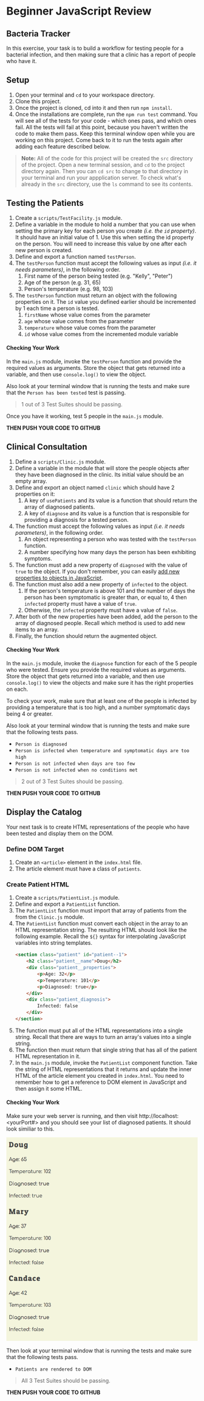 # Beginner JavaScript Review

## Bacteria Tracker

In this exercise, your task is to build a workflow for testing people for a bacterial infection, and then making sure that a clinic has a report of people who have it.

## Setup

1. Open your terminal and `cd` to your workspace directory.
1. Clone this project.
1. Once the project is cloned, cd into it and then run `npm install`.
1. Once the installations are complete, run the `npm run test` command. You will see all of the tests for your code - which ones pass, and which ones fail. All the tests will fail at this point, because you haven't written the code to make them pass. Keep this terminal window open while you are working on this project. Come back to it to run the tests again after adding each feature described below.

> **Note:** All of the code for this project will be created the `src` directory of the project. Open a new terminal session, and `cd` to the project directory again. Then you can `cd src` to change to that directory in your terminal and run your appplication server. To check what's already in the `src` directory, use the `ls` command to see its contents.

## Testing the Patients

1. Create a `scripts/TestFacility.js` module.
1. Define a variable in the module to hold a number that you can use when setting the primary key for each person you create _(i.e. the `id` property)_. It should have an initial value of 1. Use this when setting the id property on the person. You will need to increase this value by one after each new person is created.
1. Define and export a function named `testPerson`.
1. The `testPerson` function must accept the following values as input _(i.e. it needs parameters)_, in the following order.
    1. First name of the person being tested (e.g. "Kelly", "Peter")
    1. Age of the person (e.g. 31, 65)
    1. Person's temperature (e.g. 98, 103)
1. The `testPerson` function must return an object with the following properties on it. The `id` value you defined earlier should be incremented by 1 each time a person is tested.
    1. `firstName` whose value comes from the parameter
    1. `age` whose value comes from the parameter
    1. `temperature` whose value comes from the parameter
    1. `id` whose value comes from the incremented module variable

#### Checking Your Work

In the `main.js` module, invoke the `testPerson` function and provide the required values as arguments. Store the object that gets returned into a variable, and then use `console.log()` to view the object.

Also look at your terminal window that is running the tests and make sure that the `Person has been tested` test is passing.

> 1 out of 3 Test Suites should be passing.

Once you have it working, test 5 people in the `main.js` module.

**THEN PUSH YOUR CODE TO GITHUB**

## Clinical Consultation

1. Define a `scripts/Clinic.js` module.
1. Define a variable in the module that will store the people objects after they have been diagnosed in the clinic. Its initial value should be an empty array.
1. Define and export an object named `clinic` which should have 2 properties on it:
    1. A key of `usePatients` and its value is a function that should return the array of diagnosed patients.
    1. A key of `diagnose` and its value is a function that is responsible for providing a diagnosis for a tested person.
1. The function must accept the following values as input _(i.e. it needs parameters)_, in the following order.
    1. An object representing a person who was tested with the `testPerson` function.
    1. A number specifying how many days the person has been exhibiting symptoms.
1. The function must add a new property of `diagnosed` with the value of `true` to the object. If you don't remember, you can easily [add new properties to objects in JavaScript](https://www.dyn-web.com/tutorials/object-literal/properties.php).
1. The function must also add a new property of `infected` to the object.
    1. If the person's temperature is above 101 and the number of days the person has been symptomatic is greater than, or equal to, 4 then `infected` property must have a value of `true`.
    1. Otherwise, the `infected` property must have a value of `false`.
1. After both of the new properties have been added, add the person to the array of diagnosed people. Recall which method is used to add new items to an array.
1. Finally, the function should return the augmented object.

#### Checking Your Work

In the `main.js` module, invoke the `diagnose` function for each of the 5 people who were tested. Ensure you provide the required values as arguments. Store the object that gets returned into a variable, and then use `console.log()` to view the objects and make sure it has the right properties on each.

To check your work, make sure that at least one of the people is infected by providing a temperature that is too high, and a number symptomatic days being 4 or greater.

Also look at your terminal window that is running the tests and make sure that the following tests pass.

* `Person is diagnosed`
* `Person is infected when temperature and symptomatic days are too high`
* `Person is not infected when days are too few`
* `Person is not infected when no conditions met`

> 2 out of 3 Test Suites should be passing.

**THEN PUSH YOUR CODE TO GITHUB**

## Display the Catalog

Your next task is to create HTML representations of the people who have been tested and display them on the DOM.

### Define DOM Target

1. Create an `<article>` element in the `index.html` file.
1. The article element must have a class of `patients`.

### Create Patient HTML

1. Create a `scripts/PatientList.js` module.
1. Define and export a `PatientList` function.
1. The `PatientList` function must import that array of patients from the from the `Clinic.js` module.
1. The `PatientList` function must convert each object in the array to an HTML representation string.
The resulting HTML should look like the following example. Recall the `${}` syntax for interpolating JavaScript variables into string templates.
    ```html
    <section class="patient" id="patient--1">
        <h2 class="patient__name">Doug</h2>
        <div class="patient__properties">
            <p>Age: 32</p>
            <p>Temperature: 101</p>
            <p>Diagnosed: true</p>
        </div>
        <div class="patient_diagnosis">
            Infected: false
        </div>
    </section>
    ```
1. The function must put all of the HTML representations into a single string. Recall that there are ways to turn an array's values into a single string.
1. The function then must return that single string that has all of the patient HTML representation in it.
1. In the `main.js` module, invoke the `PatientList` component function. Take the string of HTML representations that it returns and update the inner HTML of the article element you created in `index.html`. You need to remember how to get a reference to DOM element in JavaScript and then assign it some HTML.

#### Checking Your Work

Make sure your web server is running, and then visit http://localhost:<yourPort#> and you should see your list of diagnosed patients. It should look similiar to this.

![](./patients.png)

Then look at your terminal window that is running the tests and make sure that the following tests pass.

* `Patients are rendered to DOM`

> All 3 Test Suites should be passing.

**THEN PUSH YOUR CODE TO GITHUB**
